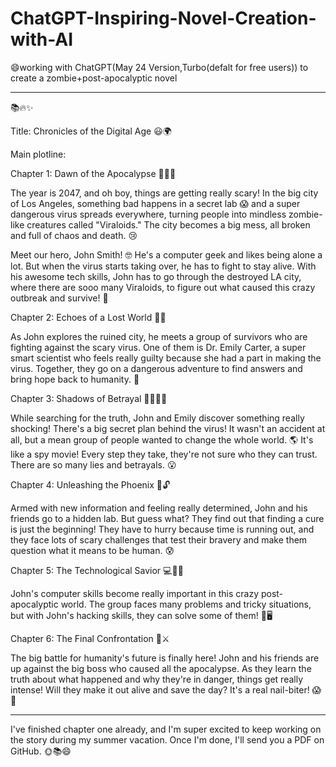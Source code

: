# ChatGPT-Inspiring-Novel-Creation-with-AI
😄working with ChatGPT(May 24 Version,Turbo(defalt for free users)) to create a zombie+post-apocalyptic novel

____________________________________________________________________________________________________________________________________________________________________

📚🔥✨

Title: Chronicles of the Digital Age 😃🌍

Main plotline:

Chapter 1: Dawn of the Apocalypse 🌅🧟‍♂️

The year is 2047, and oh boy, things are getting really scary! In the big city of Los Angeles, something bad happens in a secret lab 😱 and a super dangerous virus spreads everywhere, turning people into mindless zombie-like creatures called "Viraloids." The city becomes a big mess, all broken and full of chaos and death. 😢

Meet our hero, John Smith! 🤓 He's a computer geek and likes being alone a lot. But when the virus starts taking over, he has to fight to stay alive. With his awesome tech skills, John has to go through the destroyed LA city, where there are sooo many Viraloids, to figure out what caused this crazy outbreak and survive! 💪

Chapter 2: Echoes of a Lost World 🏢👥

As John explores the ruined city, he meets a group of survivors who are fighting against the scary virus. One of them is Dr. Emily Carter, a super smart scientist who feels really guilty because she had a part in making the virus. Together, they go on a dangerous adventure to find answers and bring hope back to humanity. 🚀

Chapter 3: Shadows of Betrayal 🕵️‍♀️🕵️‍♂️

While searching for the truth, John and Emily discover something really shocking! There's a big secret plan behind the virus! It wasn't an accident at all, but a mean group of people wanted to change the whole world. 🌎 It's like a spy movie! Every step they take, they're not sure who they can trust. There are so many lies and betrayals. 😮

Chapter 4: Unleashing the Phoenix 🌌🔓

Armed with new information and feeling really determined, John and his friends go to a hidden lab. But guess what? They find out that finding a cure is just the beginning! They have to hurry because time is running out, and they face lots of scary challenges that test their bravery and make them question what it means to be human. 😰

Chapter 5: The Technological Savior 💻🦸‍♂️

John's computer skills become really important in this crazy post-apocalyptic world. The group faces many problems and tricky situations, but with John's hacking skills, they can solve some of them! 💪🖥️

Chapter 6: The Final Confrontation 🌟⚔️

The big battle for humanity's future is finally here! John and his friends are up against the big boss who caused all the apocalypse. As they learn the truth about what happened and why they're in danger, things get really intense! Will they make it out alive and save the day? It's a real nail-biter! 😱🌟
____________________________________________________________________________________________________________________________________________________________________


I've finished chapter one already, and I'm super excited to keep working on the story during my summer vacation. Once I'm done, I'll send you a PDF on GitHub. 🌞📚😄
